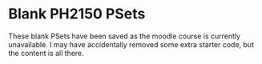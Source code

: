 # Blank PH2150 PSets

These blank PSets have been saved as the moodle course is currently unavailable. I may have accidentally removed some extra starter code, but the content is all there.
